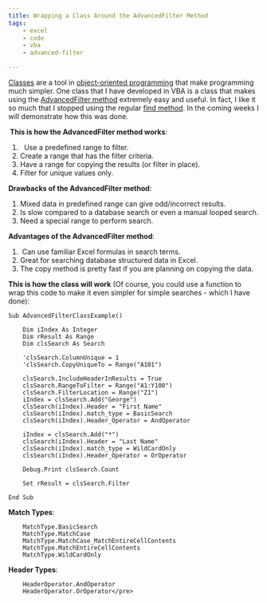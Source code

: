 ```yaml
---
title: Wrapping a Class Around the AdvancedFilter Method
tags:
    - excel
    - code
    - vba
    - advanced-filter

---
```


<a href="http://www.cpearson.com/excel/classes.aspx">Classes</a> are a tool in <a href="http://en.wikipedia.org/wiki/Object-oriented_programming">object-oriented programming</a> that make programming much simpler. One class that I have developed in VBA is a class that makes using the <a href="http://msdn.microsoft.com/en-us/library/aa221800(v=office.11).aspx">AdvancedFilter method</a> extremely easy and useful. In fact, I like it so much that I stopped using the regular <a href="http://msdn.microsoft.com/en-us/library/aa195730(v=office.11).aspx">find method</a>. In the coming weeks I will demonstrate how this was done.

<strong> This is how the AdvancedFilter method works</strong>:
<ol>
	<li>  Use a predefined range to filter.</li>
	<li>Create a range that has the filter criteria.</li>
	<li>Have a range for copying the results (or filter in place).</li>
	<li>Filter for unique values only.</li>
</ol>
<strong>Drawbacks of the AdvancedFilter method</strong>:
<ol>
	<li>Mixed data in predefined range can give odd/incorrect results.</li>
	<li>Is slow compared to a database search or even a manual looped search.</li>
	<li>Need a special range to perform search.</li>
</ol>
<strong>Advantages of the AdvancedFilter method</strong>:
<ol>
	<li> Can use familiar Excel formulas in search terms.</li>
	<li>Great for searching database structured data in Excel.</li>
	<li>The copy method is pretty fast if you are planning on copying the data.</li>
</ol>
<strong>This is how the class will work</strong> (Of course, you could use a function to wrap this code to make it even simpler for simple searches - which I have done):

``` vbscript
Sub AdvancedFilterClassExample()
    
    Dim iIndex As Integer
    Dim rResult As Range
    Dim clsSearch As Search

    'clsSearch.ColumnUnique = 1
    'clsSearch.CopyUniqueTo = Range("A101")

    clsSearch.IncludeHeaderInResults = True
    clsSearch.RangeToFilter = Range("A1:Y100")
    clsSearch.FilterLocation = Range("Z1")
    iIndex = clsSearch.Add("George")
    clsSearch(iIndex).Header = "First Name"
    clsSearch(iIndex).match_type = BasicSearch
    clsSearch(iIndex).Header_Operator = AndOperator

    iIndex = clsSearch.Add("*")
    clsSearch(iIndex).Header = "Last Name"
    clsSearch(iIndex).match_type = WildCardOnly
    clsSearch(iIndex).Header_Operator = OrOperator

    Debug.Print clsSearch.Count

    Set rResult = clsSearch.Filter

End Sub
```

**Match Types**:

``` vbscript
    MatchType.BasicSearch
    MatchType.MatchCase
    MatchType.MatchCase_MatchEntireCellContents
    MatchType.MatchEntireCellContents
    MatchType.WildCardOnly
```

**Header Types**:

``` vbscript
    HeaderOperator.AndOperator
    HeaderOperator.OrOperator</pre>
```
